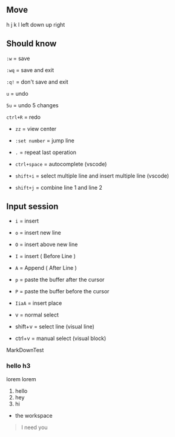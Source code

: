 ## Move
h    j    k  l
left down up right



## Should know

`:w` = save

`:wq` = save and exit

`:q!` = don't save and exit

`u` = undo

`5u` = undo 5 changes

`ctrl+R` = redo

- `zz` = view center

- `:set number` = jump line
- `.` = repeat last operation

- `ctrl+space` = autocomplete (vscode)
- `shift+i` = select multiple line and insert multiple line (vscode)
- `shift+j` = combine line 1 and line 2 
  


## Input session

- `i` = insert
- `o` = insert new line
- `O` = insert above new line 
- `I` = insert ( Before Line )
- `A` = Append ( After Line )
- `p` = paste the buffer after the cursor
- `P` = paste the buffer before the cursor
- `IiaA` = insert place

- v = normal select
- shift+v = select line (visual line)
- ctrl+v = manual select (visual block)

 MarkDownTest

### hello h3

lorem lorem

1. hello
2. hey
3. hi

- the workspace 
> I need you


